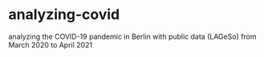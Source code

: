 # analyzing-covid
analyzing the COVID-19 pandemic in Berlin with public data (LAGeSo) from March 2020 to April 2021
